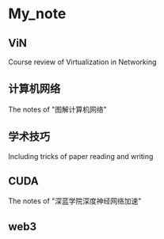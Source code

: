 # My_note

## ViN
Course review of Virtualization in Networking

## 计算机网络
The notes of "图解计算机网络"

## 学术技巧

Including tricks of paper reading and writing

## CUDA

The notes of "深蓝学院深度神经网络加速"

## web3
